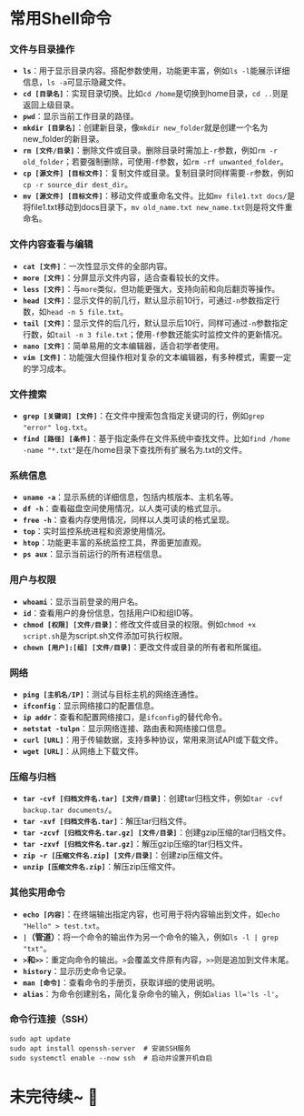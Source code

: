 # 常用Shell命令

### 文件与目录操作
- **`ls`**：用于显示目录内容。搭配参数使用，功能更丰富，例如`ls -l`能展示详细信息，`ls -a`可显示隐藏文件。
- **`cd [目录名]`**：实现目录切换。比如`cd /home`是切换到home目录，`cd ..`则是返回上级目录。
- **`pwd`**：显示当前工作目录的路径。
- **`mkdir [目录名]`**：创建新目录，像`mkdir new_folder`就是创建一个名为new_folder的新目录。
- **`rm [文件/目录]`**：删除文件或目录。删除目录时需加上`-r`参数，例如`rm -r old_folder`；若要强制删除，可使用`-f`参数，如`rm -rf unwanted_folder`。
- **`cp [源文件] [目标文件]`**：复制文件或目录。复制目录时同样需要`-r`参数，例如`cp -r source_dir dest_dir`。
- **`mv [源文件] [目标文件]`**：移动文件或重命名文件。比如`mv file1.txt docs/`是将file1.txt移动到docs目录下，`mv old_name.txt new_name.txt`则是将文件重命名。

### 文件内容查看与编辑
- **`cat [文件]`**：一次性显示文件的全部内容。
- **`more [文件]`**：分屏显示文件内容，适合查看较长的文件。
- **`less [文件]`**：与`more`类似，但功能更强大，支持向前和向后翻页等操作。
- **`head [文件]`**：显示文件的前几行，默认显示前10行，可通过`-n`参数指定行数，如`head -n 5 file.txt`。
- **`tail [文件]`**：显示文件的后几行，默认显示后10行，同样可通过`-n`参数指定行数，如`tail -n 3 file.txt`；使用`-f`参数还能实时监控文件的更新情况。
- **`nano [文件]`**：简单易用的文本编辑器，适合初学者使用。
- **`vim [文件]`**：功能强大但操作相对复杂的文本编辑器，有多种模式，需要一定的学习成本。

### 文件搜索
- **`grep [关键词] [文件]`**：在文件中搜索包含指定关键词的行，例如`grep "error" log.txt`。
- **`find [路径] [条件]`**：基于指定条件在文件系统中查找文件。比如`find /home -name "*.txt"`是在/home目录下查找所有扩展名为.txt的文件。

### 系统信息
- **`uname -a`**：显示系统的详细信息，包括内核版本、主机名等。
- **`df -h`**：查看磁盘空间使用情况，以人类可读的格式显示。
- **`free -h`**：查看内存使用情况，同样以人类可读的格式呈现。
- **`top`**：实时监控系统进程和资源使用情况。
- **`htop`**：功能更丰富的系统监控工具，界面更加直观。
- **`ps aux`**：显示当前运行的所有进程信息。

### 用户与权限
- **`whoami`**：显示当前登录的用户名。
- **`id`**：查看用户的身份信息，包括用户ID和组ID等。
- **`chmod [权限] [文件/目录]`**：修改文件或目录的权限。例如`chmod +x script.sh`是为script.sh文件添加可执行权限。
- **`chown [用户]:[组] [文件/目录]`**：更改文件或目录的所有者和所属组。

### 网络
- **`ping [主机名/IP]`**：测试与目标主机的网络连通性。
- **`ifconfig`**：显示网络接口的配置信息。
- **`ip addr`**：查看和配置网络接口，是`ifconfig`的替代命令。
- **`netstat -tulpn`**：显示网络连接、路由表和网络接口信息。
- **`curl [URL]`**：用于传输数据，支持多种协议，常用来测试API或下载文件。
- **`wget [URL]`**：从网络上下载文件。

### 压缩与归档
- **`tar -cvf [归档文件名.tar] [文件/目录]`**：创建tar归档文件，例如`tar -cvf backup.tar documents/`。
- **`tar -xvf [归档文件名.tar]`**：解压tar归档文件。
- **`tar -zcvf [归档文件名.tar.gz] [文件/目录]`**：创建gzip压缩的tar归档文件。
- **`tar -zxvf [归档文件名.tar.gz]`**：解压gzip压缩的tar归档文件。
- **`zip -r [压缩文件名.zip] [文件/目录]`**：创建zip压缩文件。
- **`unzip [压缩文件名.zip]`**：解压zip压缩文件。

### 其他实用命令
- **`echo [内容]`**：在终端输出指定内容，也可用于将内容输出到文件，如`echo "Hello" > test.txt`。
- **`|`（管道）**：将一个命令的输出作为另一个命令的输入，例如`ls -l | grep "txt"`。
- **`>`和`>>`**：重定向命令的输出。`>`会覆盖文件原有内容，`>>`则是追加到文件末尾。
- **`history`**：显示历史命令记录。
- **`man [命令]`**：查看命令的手册页，获取详细的使用说明。
- **`alias`**：为命令创建别名，简化复杂命令的输入，例如`alias ll='ls -l'`。

### 命令行连接（SSH）
```
sudo apt update
sudo apt install openssh-server  # 安装SSH服务
sudo systemctl enable --now ssh  # 启动并设置开机自启
```
# 未完待续~ :tada: